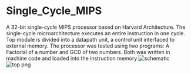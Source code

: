 # Single_Cycle_MIPS
A 32-bit single-cycle MIPS processor based on Harvard Architecture. The single-cycle microarchitecture executes an entire instruction in one cycle. Top module is divided into a datapath unit, a control unit interfaced to external memory. The processor was tested using two programs: A Factorial of a number and GCD of two numbers. Both was written in machine code and loaded into the instruction memory
![schematic](https://user-images.githubusercontent.com/56665316/174555562-899789c9-ec78-4380-9092-aa590c628419.png)
![top png](https://user-images.githubusercontent.com/56665316/174555875-f5ce3c18-e6b4-46ff-b99d-32e41fcf053a.jpg)

